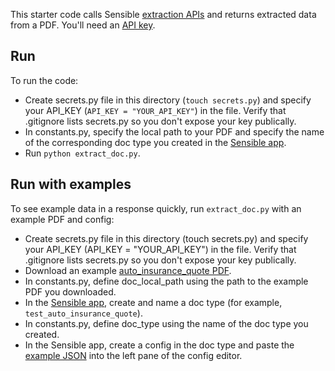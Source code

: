 This starter code calls Sensible [extraction APIs](https://docs.sensible.so/reference#extract-data-from-a-document) and returns extracted data from a PDF. You'll need an [API key](https://www.sensible.so/get-early-access).


Run
---
To run the code:
- Create secrets.py file in this directory (`touch secrets.py`) and specify your API_KEY (`API_KEY = "YOUR_API_KEY"`) in the file. Verify that .gitignore lists secrets.py so you don't expose your key publically.
- In constants.py, specify the local path to your PDF and specify the name of the corresponding doc type you created in the [Sensible app](https://app.sensible.so/).
- Run `python extract_doc.py`. 

Run with examples
----

To see example data in a response quickly, run `extract_doc.py` with an example PDF and config:

- Create secrets.py file in this directory (touch secrets.py) and specify your API_KEY (API_KEY = "YOUR_API_KEY") in the file. Verify that .gitignore lists secrets.py so you don't expose your key publically.
- Download an example [auto_insurance_quote PDF](https://github.com/sensible-hq/sensible-docs/raw/main/readme-sync/assets/v0/pdfs/auto_insurance_quote.pdf).
- In constants.py, define doc_local_path using the path to the example PDF you downloaded.  
- In the [Sensible app](https://app.sensible.so/), create and name a doc type (for example, `test_auto_insurance_quote`).
- In constants.py, define doc_type using the name of the doc type you created.
- In the Sensible app, create a config in the doc type and paste the [example JSON](https://github.com/sensible-hq/sensible-docs/raw/main/readme-sync/assets/v0/json/anyco.json) into the left pane of the config editor.


 
